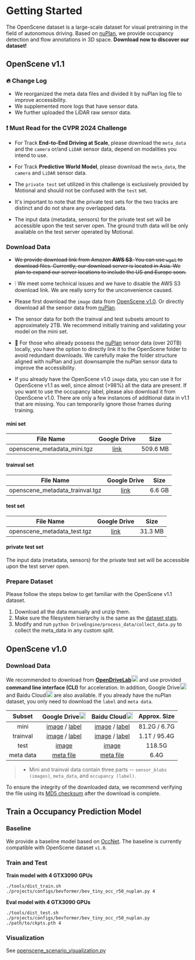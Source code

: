 # Getting Started

The OpenScene dataset is a large-scale dataset for visual pretraining in the field of autonomous driving.
Based on [nuPlan](https://www.nuscenes.org/nuplan), we provide occupancy detection and flow annotations in 3D space.
**Download now to discover our dataset!**

## OpenScene v1.1

### :fire: Change Log
- We reorganized the meta data files and divided it by nuPlan log file to improve accessibility.
- We supplemented more logs that have sensor data.
- We further uploaded the LiDAR raw sensor data.

### :exclamation: Must Read for the CVPR 2024 Challenge

- For Track **End-to-End Driving at Scale**, please download the `meta_data` and the `camera` or/and `LiDAR` sensor data, depend on modalities you intend to use.
- For Track **Predictive World Model**, please download the `meta_data`, the `camera` and `LiDAR` sensor data.

- The `private test` set utilized in this challenge is exclusively provided by Motional and should not be confused with the `test` set.
- It's important to note that the private test sets for the two tracks are distinct and do not share any overlapped data.
- The input data (metadata, sensors) for the private test set will be accessible upon the test server open. The ground truth data will be only available on the test server operated by Motional.


### Download Data
<!-- We recommended to download from [**OpenDriveLab**](https://openxlab.org.cn/datasets/OpenDriveLab/OpenScene)<img src="https://github.com/OpenDriveLab/OpenLane-V2/assets/29263416/4cfa0f7f-535c-40fa-9fca-81276683931d" alt="OpenDriveLab" width="18"/> and use provided **command line interface (CLI)** for acceleration.  -->

- ~~We provide download link from Amazon **AWS S3**. You can use `wget` to download files. Currently, our download server is located in Asia. We plan to expand our server locations to include the US and Europe soon.~~
- :grey_exclamation: We meet some technical issues and we have to disable the AWS S3 download link. We are really sorry for the unconvenience caused.
- Please first download the `image` data from [OpenScene v1.0](#openscene-v10). Or directly download all the sensor data from [nuPlan](https://www.nuscenes.org/nuplan).

- The sensor data for both the trainval and test subsets amount to approximately 2TB. We recommend initially training and validating your model on the mini set.

- :bell: For those who already possess the [nuPlan](https://www.nuscenes.org/nuplan) sensor data (over 20TB) locally, you have the option to directly link it to the OpenScene folder to avoid redundant downloads. We carefully make the folder structure aligned with nuPlan and just downsample the nuPlan sensor data to improve the accessibility.

- If you already have the OpenScene v1.0 `image` data, you can use it for OpenScene v1.1 as well, since almost (>98%) all the data are present. If you want to use the occupancy label, please also download it from OpenScene v1.0. There are only a few instances of additional data in v1.1 that are missing. You can temporarily ignore those frames during training.


#### mini set

| File Name  | Google Drive | Size |
| :--------: | :----------: | :--: |
| openscene_metadata_mini.tgz | [link](https://drive.google.com/file/d/1vGaTaXUQWEo9oZgJe_pUmKXNeCVAT8ME/view?usp=drive_link)| 509.6 MB |

#### trainval set

| File Name  | Google Drive | Size |
| :--------: | :----------: | :--: |
| openscene_metadata_trainval.tgz | [link]() | 6.6 GB |

#### test set

| File Name  | Google Drive | Size |
| :--------: | :----------: | :--: |
| openscene_metadata_test.tgz | [link]() | 31.3 MB |

<!-- 
#### mini set

| File Name  | Amazon AWS S3 | Size |
| :---: |  :---: | :---: |
| openscene_metadata_mini.tgz | [Asia](https://opendrivelab-openscene.s3.ap-southeast-1.amazonaws.com/openscene-v1.1/openscene_metadata_mini.tgz)| 509.6 MB |
| openscene_sensor_mini_camera.tgz | [Asia](https://opendrivelab-openscene.s3.ap-southeast-1.amazonaws.com/openscene-v1.1/openscene_sensor_mini_camera.tgz) | 83.9 GB |
| openscene_sensor_mini_lidar.tgz | [Asia](https://opendrivelab-openscene.s3.ap-southeast-1.amazonaws.com/openscene-v1.1/openscene_sensor_mini_lidar.tgz) | 59.1 GB |

#### trainval set

| File Name  | Amazon AWS S3 | Size |
| :---: |  :---: | :---: |
| openscene_metadata_trainval.tgz | [Asia](https://opendrivelab-openscene.s3.ap-southeast-1.amazonaws.com/openscene-v1.1/openscene_metadata_trainval.tgz) | 6.6 GB |
| openscene_sensor_trainval_camera_{0-24}.tgz | [Asia](download_links/openscene_sensor_trainval_camera.txt) | 1.1 TB |
| openscene_sensor_trainval_lidar_{0-24}.tgz | [Asia](download_links/openscene_sensor_trainval_lidar.txt) | 821.6 GB |

#### test set

| File Name  | Amazon AWS S3 | Size |
| :---: |  :---: | :---: |
| openscene_metadata_test.tgz | [Asia](https://opendrivelab-openscene.s3.ap-southeast-1.amazonaws.com/openscene-v1.1/openscene_metadata_test.tgz) | 31.3 MB |
| openscene_sensor_test_camera_{0-2}.tgz | [Asia](download_links/openscene_sensor_test_camera.txt) | 119.1 GB |
| openscene_sensor_test_lidar_{0-2}.tgz | [Asia](download_links/openscene_sensor_test_lidar.txt) | 86.3 GB |
-->
#### private test set

The input data (metadata, sensors) for the private test set will be accessible upon the test server open.

### Prepare Dataset

Please follow the steps below to get familiar with the OpenScene v1.1 dataset.

1. Download all the data manually and unzip them.
2. Make sure the filesystem hierarchy is the same as the [dataset stats](dataset_stats.md#filesystem-hierarchy).
3. Modify and run `python DriveEngine/process_data/collect_data.py` to collect the meta_data in any custom split.


## OpenScene v1.0

### Download Data

We recommended to download from [**OpenDriveLab**](https://openxlab.org.cn/datasets/OpenDriveLab/OpenScene)<img src="https://github.com/OpenDriveLab/OpenLane-V2/assets/29263416/4cfa0f7f-535c-40fa-9fca-81276683931d" alt="OpenDriveLab" width="18"/> and use provided **command line interface (CLI)** for acceleration. In addition, Google Drive<img src="https://ssl.gstatic.com/docs/doclist/images/drive_2022q3_32dp.png" alt="Google Drive" width="18"/> and Baidu Cloud<img src="https://nd-static.bdstatic.com/m-static/v20-main/favicon-main.ico" alt="Baidu Yun" width="18"/> are also available. If you already have the nuPlan dataset, you only need to download the `label` and `meta data`.

| Subset  | Google Drive<img src="https://ssl.gstatic.com/docs/doclist/images/drive_2022q3_32dp.png" alt="Google Drive" width="18"/> | Baidu Cloud<img src="https://nd-static.bdstatic.com/m-static/v20-main/favicon-main.ico" alt="Baidu Yun" width="18"/> | Approx. Size |
| :---: |  :---: | :---: | :---: |
| mini |  [image](https://drive.google.com/drive/folders/1sWCpfQiAjOf2e9D3O3R2gJz5e9MXNArI?usp=drive_link) / [label](https://drive.google.com/drive/folders/16xjIgfaIiUq34aU3Qev9pVCDCk90HoEu?usp=drive_link) |  [image](https://pan.baidu.com/s/15nF043xirjZnrOm9qgLh8w?pwd=hksj) / [label](https://pan.baidu.com/s/1HKeDR-qRKpxOAhjesSMjyQ?pwd=ek5j) |  81.2G / 6.7G |
| trainval  |  [image](https://drive.google.com/drive/folders/1kwPMvECZbyWx1AsVLNLP9sLNYQIvScki?usp=drive_link) / [label](https://drive.google.com/drive/folders/1rtMG5gfqL7T7aV06awEa0oyjgGd5q2bI?usp=drive_link) |  [image](https://pan.baidu.com/s/1ZW5oV4JmKFwtO9ciTC-sBA?pwd=qx9x) / [label](https://pan.baidu.com/s/1_WW6spKo_Ru_0ge9SCuOQg?pwd=j6qn) |  1.1T / 95.4G |
| test |  [image](https://drive.google.com/drive/folders/1VUapdlwKRRVl7rh6XLUC9ekLja-EHC4R?usp=drive_link)   |  [image](https://pan.baidu.com/s/1kUKzYszyoRyZj-2m4uCiTw?pwd=8hxs) | 118.5G |
| meta data | [meta file](https://drive.google.com/drive/folders/1kf_qkvXQ2gT4o8JBd5fQL4_2CtApnbOF?usp=drive_link) |  [meta file](https://pan.baidu.com/s/1MxtbNvzZO_NsuYvPGPwwAA?pwd=kwbz) | 6.4G |

> - Mini and trainval data contain three parts -- `sensor_blobs (images)`, `meta_data`, and `occupancy (label)`.

To ensure the integrity of the downloaded data, we recommend verifying the file using its [MD5 checksum](https://drive.google.com/file/d/1B9E43icOc16AhzHU33_RBsgVIfhoNgRI/view?usp=drive_link) after the download is complete.

## Train a Occupancy Prediction Model

### Baseline

We provide a baseline model based on [OccNet](https://github.com/OpenDriveLab/OccNet). The baseline is currently compatible with OpenScene dataset `v1.0`.
<!---Please refer to [DriveEngine](https://github.com/OpenDriveLab/DriveEngine/) (TBA) for details.--->



### Train and Test

**Train model with 4 GTX3090 GPUs** 
```
./tools/dist_train.sh ./projects/configs/bevformer/bev_tiny_occ_r50_nuplan.py 4
```

**Eval model with 4 GTX3090 GPUs**
```
./tools/dist_test.sh ./projects/configs/bevformer/bev_tiny_occ_r50_nuplan.py ./path/to/ckpts.pth 4
```
<!---Note: using 1 GPU to eval can obtain slightly higher performance because continuous video may be truncated with multiple GPUs. By default, we report the score evaluated with 8 GPUs.--->



### Visualization 

See [openscene_scenario_visualization.py](/DriveEngine/process_data/openscene_scenario_visualization.py)

